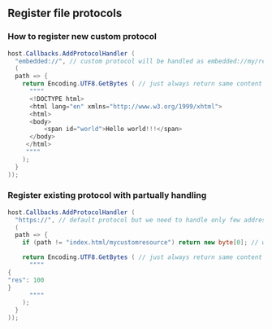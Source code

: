 ## Register file protocols

### How to register new custom protocol

```csharp
host.Callbacks.AddProtocolHandler (
  "embedded://", // custom protocol will be handled as embedded://my/resource/address/path
  (
  path => {
    return Encoding.UTF8.GetBytes ( // just always return same content for all addresses
      """"
      <!DOCTYPE html>
      <html lang="en" xmlns="http://www.w3.org/1999/xhtml">
      <html>
      <body>
          <span id="world">Hello world!!!</span>
      </body>
     </html>
     """"
    );
  }
));
```

### Register existing protocol with partually handling

```csharp
host.Callbacks.AddProtocolHandler (
  "https://", // default protocol but we need to handle only few addresses
  (
  path => {
    if (path != "index.html/mycustomresource") return new byte[0]; // we handle only one address, others will be handled as usual

    return Encoding.UTF8.GetBytes ( // just always return same content for all addresses
      """"
{
"res": 100
}
      """"
    );
  }
));
```

